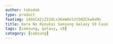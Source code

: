 ```yaml
---
author: tokodab
type: product
featimg: 149VCA2jZISOLx36eWAV3Jt5NZCkw0xMo
title: Kara No Kyoukai Samsung Galaxy S9 Case
tags: [samsung, galaxy, s9]
category: [samsung]
---
```

